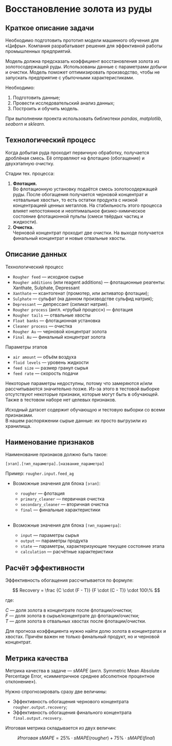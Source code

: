 # Восстановление золота из руды

## Краткое описание задачи
Необходимо подготовить прототип модели машинного обучения для «Цифры». Компания разрабатывает решения для эффективной работы промышленных предприятий.

Модель должна предсказать коэффициент восстановления золота из золотосодержащей руды. Использованы данные с параметрами добычи и очистки. Модель поможет оптимизировать производство, чтобы не запускать предприятие с убыточными характеристиками.

Необходимо:
1. Подготовить данные;
2. Провести исследовательский анализ данных;
3. Построить и обучить модель.

При выполнении проекта использовать библиотеки *pandas*, *matplotlib*, *seaborn* и *sklearn.*

## Технологический процесс
Когда добытая руда проходит первичную обработку, получается дроблёная смесь. Её отправляют на флотацию (обогащение) и двухэтапную очистку.

Стадии тех. процесса: 
1. **Флотация.**<br>
Во флотационную установку подаётся смесь золотосодержащей руды. После обогащения получается черновой концентрат и «отвальные хвосты», то есть остатки продукта с низкой концентрацией ценных металлов.
На стабильность этого процесса влияет непостоянное и неоптимальное физико-химическое состояние флотационной пульпы (смеси твёрдых частиц и жидкости).
2. **Очистка.**<br>
Черновой концентрат проходит две очистки. На выходе получается финальный концентрат и новые отвальные хвосты.

## Описание данных
Технологический процесс
- `Rougher feed` — исходное сырье
- `Rougher additions` (или reagent additions) — флотационные реагенты: Xanthate, Sulphate, Depressant
- `Xanthate` — ксантогенат (промотер, или активатор флотации);
- `Sulphate` — сульфат (на данном производстве сульфид натрия);
- `Depressant` — депрессант (силикат натрия).
- `Rougher process` (англ. «грубый процесс») — флотация
- `Rougher tails` — отвальные хвосты
- `Float banks` — флотационная установка
- `Cleaner process` — очистка
- `Rougher Au` — черновой концентрат золота
- `Final Au` — финальный концентрат золота

Параметры этапов
- `air amount` — объём воздуха
- `fluid levels` — уровень жидкости
- `feed size` — размер гранул сырья
- `feed rate` — скорость подачи

Некоторые параметры недоступны, потому что замеряются и/или рассчитываются значительно позже. Из-за этого в тестовой выборке отсутствуют некоторые признаки, которые могут быть в обучающей. Также в тестовом наборе нет целевых признаков.

Исходный датасет содержит обучающую и тестовую выборки со всеми признаками.<br>
В нашем распоряжении сырые данные: их просто выгрузили из хранилища.

## Наименование признаков
Наименование признаков должно быть такое:

`[этап].[тип_параметра].[название_параметра]`

Пример: `rougher.input.feed_ag`

- Возможные значения для блока `[этап]`:
    - `rougher` — флотация
    - `primary_cleaner` — первичная очистка
    - `secondary_cleaner` — вторичная очистка
    - `final` — финальные характеристики<br><br>

- Возможные значения для блока `[тип_параметра]`:
    - `input` — параметры сырья
    - `output` — параметры продукта
    - `state` — параметры, характеризующие текущее состояние этапа
    - `calculation` — расчётные характеристики

## Расчёт эффективности
Эффективность обогащения рассчитывается по формуле:

$$ Recovery = \frac {C \cdot (F - T)} {F \cdot (C - T)} \cdot 100\% $$

где:

$C$ — доля золота в концентрате после флотации/очистки;<br>
$F$ — доля золота в сырье/концентрате до флотации/очистки;<br>
$T$ — доля золота в отвальных хвостах после флотации/очистки.<br>


Для прогноза коэффициента нужно найти долю золота в концентратах и хвостах. Причём важен не только финальный продукт, но и черновой концентрат.

## Метрика качества
Метрика качества в задаче — *sMAPE* (англ. Symmetric Mean Absolute Percentage Error, «симметричное среднее абсолютное процентное отклонение»).

Нужно спрогнозировать сразу две величины:
- Эффективность обогащения чернового концентрата `rougher.output.recovery`;
- Эффективность обогащения финального концентрата `final.output.recovery`.

Итоговая метрика складывается из двух величин:

$$ Итоговая \ sMAPE = 25\% \cdot sMAPE(rougher) + 75\% \cdot sMAPE(final) $$

